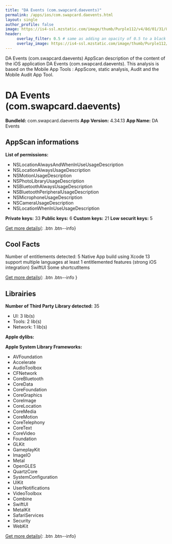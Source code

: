 ```yaml
---
title: "DA Events (com.swapcard.daevents)"
permalink: /apps/ios/com.swapcard.daevents.html
layout: single
author_profile: false
image: https://is4-ssl.mzstatic.com/image/thumb/Purple112/v4/8d/01/31/8d01317f-e491-6c83-4c3d-de78a1b649e4/AppIcon-1x_U007emarketing-0-10-0-85-220.png/512x512bb.jpg
header: 
     overlay_filter: 0.5 # same as adding an opacity of 0.5 to a black background
     overlay_image: https://is4-ssl.mzstatic.com/image/thumb/Purple112/v4/8d/01/31/8d01317f-e491-6c83-4c3d-de78a1b649e4/AppIcon-1x_U007emarketing-0-10-0-85-220.png/512x512bb.jpg
---
```

DA Events (com.swapcard.daevents) AppScan description of the content of the iOS application DA Events (com.swapcard.daevents). This analysis is based on the Mobile App Tools : AppScore, static analysis, Audit and the Mobile Audit App Tool.

# DA Events (com.swapcard.daevents)

**BundleId:** com.swapcard.daevents
**App Version:** 4.34.13
**App Name:** DA Events


## AppScan informations 

**List of permissions:** 
- NSLocationAlwaysAndWhenInUseUsageDescription
- NSLocationAlwaysUsageDescription
- NSMotionUsageDescription
- NSPhotoLibraryUsageDescription
- NSBluetoothAlwaysUsageDescription
- NSBluetoothPeripheralUsageDescription
- NSMicrophoneUsageDescription
- NSCameraUsageDescription
- NSLocationWhenInUseUsageDescription
  
  
**Private keys:** 33
**Public keys:** 6
**Custom keys:** 21
**Low securit keys:** 5
  
[Get more details](/pricing.html){: .btn .btn--info}

## Cool Facts

Number of entitlements detected: 5
Native App
build using Xcode 13
support multiple languages
at least 1 entitlemented features (strong iOS integration)
SwiftUI
Some shortcutItems 
  
[Get more details](/pricing.html){: .btn .btn--info }

## Librairies 
**Number of Third Party Library detected:** 35
- UI: 3 lib(s)
- Tools: 2 lib(s)
- Network: 1 lib(s)


**Apple dylibs:**


**Apple System Library Frameworks:**
- AVFoundation
- Accelerate
- AudioToolbox
- CFNetwork
- CoreBluetooth
- CoreData
- CoreFoundation
- CoreGraphics
- CoreImage
- CoreLocation
- CoreMedia
- CoreMotion
- CoreTelephony
- CoreText
- CoreVideo
- Foundation
- GLKit
- GameplayKit
- ImageIO
- Metal
- OpenGLES
- QuartzCore
- SystemConfiguration
- UIKit
- UserNotifications
- VideoToolbox
- Combine
- SwiftUI
- MetalKit
- SafariServices
- Security
- WebKit


  
[Get more details](/pricing.html){: .btn .btn--info}

